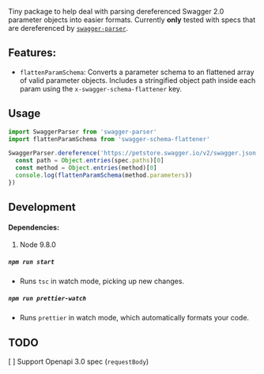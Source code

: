 Tiny package to help deal with parsing dereferenced Swagger 2.0 parameter objects into easier formats. Currently **only** tested with specs that are dereferenced by [`swagger-parser`](https://github.com/APIDevTools/swagger-parser).

## Features:

- `flattenParamSchema`: Converts a parameter schema to an flattened array of valid parameter objects. Includes a stringified object path inside each param using the `x-swagger-schema-flattener` key.

## Usage

```js
import SwaggerParser from 'swagger-parser'
import flattenParamSchema from 'swagger-schema-flattener'

SwaggerParser.dereference('https://petstore.swagger.io/v2/swagger.json').then(spec => {
  const path = Object.entries(spec.paths)[0]
  const method = Object.entries(method)[0]
  console.log(flattenParamSchema(method.parameters))
})
```

## Development

#### Dependencies:

1. Node 9.8.0

##### `npm run start`

- Runs `tsc` in watch mode, picking up new changes.

##### `npm run prettier-watch`

- Runs `prettier` in watch mode, which automatically formats your code.

## TODO

[ ] Support Openapi 3.0 spec (`requestBody`)
